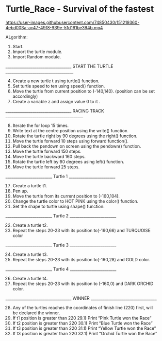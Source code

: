 # Turtle_Race - Survival of the fastest
https://user-images.githubusercontent.com/74850430/151219360-4ebd003a-ac47-49f8-939e-51d161be364b.mp4

ALgorithm:

1. Start.
2. Import the turtle module.
3. Import Random module.

__________________________________ START THE TURTLE ___________________________________

4. Create a new turtle t using turtle() function.
5. Set turtle speed to ten using speed() function.
6. Move the turtle from current position to (-140,140). (position can be set accordingly)
7. Create a variable z and assign value 0 to it .

__________________________________ RACING TRACK ________________________________________

8. Iterate the for loop 15 times.
9. Write text at the centre position using the write() function.
10. Rotate the turtle right by 90 degrees using the right() function.
11. Move the turtle forward 10 steps using forward function().
12. Pull back the pendown on screen using the pendown() function.
13. Move the turtle forward 150 steps.
14. Move the turtle backward 160 steps.
15. Rotate the turtle left by 90 degrees using left() function.
16. Move the turtle forward 25 steps.

________________________ Turtle 1 ________________________

17. Create a turtle t1.
18. Pen up.
19. Move the turtle from its current position to (-160,104).
20. Change the turtle color to HOT PINK using the color() function.
21. Set the shape to turtle using shape() function.

________________________ Turtle 2 ________________________

22. Create a turtle t2.
23. Repeat the steps 20-23 with its position to(-160,66) and TURQUOISE color

________________________ Turtle 3 ________________________

24. Create a turtle t3.
25. Repeat the steps 20-23 with its position to(-160,28) and GOLD color.

________________________ Turtle 4 ________________________

26. Create a turtle t4.
27. Repeat the steps 20-23 with its position to (-160,0) and DARK ORCHID color.

__________________________________ WINNER __________________________________

28. Any of the turtles reaches the coordinates of finish line (220) first, will be declared the winner.
29. If t1 position is greater than 220
    29.1) Print “Pink Turtle won the Race”
30. If t2 position is greater than 220
    30.1) Print “Blue Turtle won the Race”
31. If t3 position is greater than 220
    31.1) Print “Yellow Turtle won the Race”
32. If t3 position is greater than 220
    32.1) Print “Orchid Turtle won the Race”
